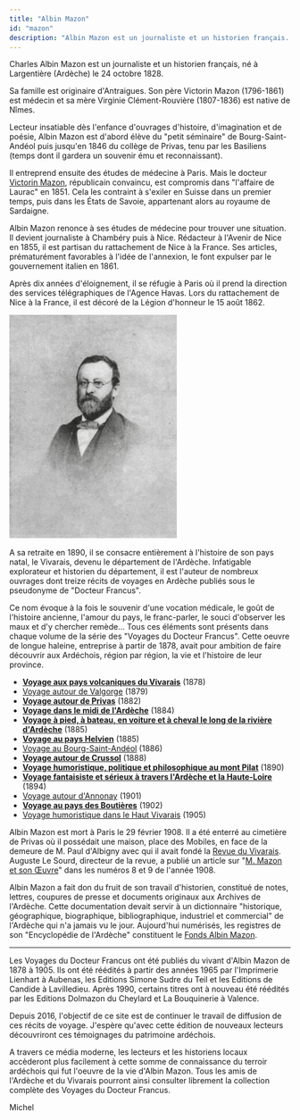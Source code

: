 ```yaml
---
title: "Albin Mazon"
id: "mazon"
description: "Albin Mazon est un journaliste et un historien français. Sous le pseudonyme de Docteur Francus, il est l'auteur de nombreux ouvrages dont des récits de voyages en Ardèche"
---
```


Charles Albin Mazon est un journaliste et un historien français, né à
Largentière (Ardèche) le 24 octobre 1828.

Sa famille est originaire d'Antraigues. Son père Victorin Mazon (1796-1861) est
médecin et sa mère Virginie Clément-Rouvière (1807-1836) est native de Nîmes.

Lecteur insatiable dès l'enfance d'ouvrages d'histoire, d'imagination et de
poésie, Albin Mazon est d'abord élève du "petit séminaire" de Bourg-Saint-Andéol
puis jusqu'en 1846 du collège de Privas, tenu par les Basiliens (temps dont il
gardera un souvenir ému et reconnaissant).

Il entreprend ensuite des études de médecine à Paris. Mais le docteur [Victorin
Mazon](https://1851.fr/hommes/mazon/), républicain convaincu, est compromis dans
"l'affaire de Laurac" en 1851. Cela les contraint à s'exiler en Suisse dans un
premier temps, puis dans les États de Savoie, appartenant alors au royaume de
Sardaigne.

Albin Mazon renonce à ses études de médecine pour trouver une situation. Il
devient journaliste à Chambéry puis à Nice. Rédacteur à l'Avenir de Nice en
1855, il est partisan du rattachement de Nice à la France. Ses articles,
prématurément favorables à l'idée de l'annexion, le font expulser par le
gouvernement italien en 1861.

Après dix années d'éloignement, il se réfugie à Paris où il prend la direction
des services télégraphiques de l'Agence Havas. Lors du rattachement de Nice à la
France, il est décoré de la Légion d'honneur le 15 août 1862.

<div class="centre">

![Charles Albin Mazon](./images/docteur-francus.jpg)

</div>

A sa retraite en 1890, il se consacre entièrement à l'histoire de son pays
natal, le Vivarais, devenu le département de l'Ardèche. Infatigable explorateur
et historien du département, il est l'auteur de nombreux ouvrages dont treize
récits de voyages en Ardèche publiés sous le pseudonyme de "Docteur Francus".

Ce nom évoque à la fois le souvenir d'une vocation médicale, le goût de
l'histoire ancienne, l'amour du pays, le franc-parler, le souci d'observer les
maux et d'y chercher remède... Tous ces éléments sont présents dans chaque
volume de la série des "<span class='strong'>Voyages du Docteur Francus</span>".
Cette oeuvre de longue haleine, entreprise à partir de 1878, avait pour ambition
de faire découvrir aux Ardéchois, région par région, la vie et l'histoire de
leur province.

* [__Voyage aux pays volcaniques du Vivarais__](./vivarais/) (1878)
* [Voyage autour de Valgorge](./valgorge/) (1879)
* [__Voyage autour de Privas__](./privas/) (1882)
* [__Voyage dans le midi de l'Ardèche__](./midi-ardeche/) (1884)
* [__Voyage à pied, à bateau, en voiture et à cheval le long de la rivière d'Ardèche__](./riviere-ardeche/) (1885)
* [__Voyage au pays Helvien__](./helvien/) (1885)
* [Voyage au Bourg-Saint-Andéol](./bourg-st-andeol/) (1886)
* [__Voyage autour de Crussol__](./crussol/) (1888)
* [__Voyage humoristique, politique et philosophique au mont Pilat__](./pilat/) (1890)
* [__Voyage fantaisiste et sérieux à travers l'Ardèche et la Haute-Loire__](./haute-loire/) (1894)
* [Voyage autour d'Annonay](./annonay/) (1901)
* [__Voyage au pays des Boutières__](./boutieres/) (1902)
* [Voyage humoristique dans le Haut Vivarais](./haut-vivarais) (1905)

Albin Mazon est mort à Paris le 29 février 1908. Il a été enterré au cimetière
de Privas où il possédait une maison, place des Mobiles, en face de la demeure
de M. Paul d'Albigny avec qui il avait fondé la
[Revue du Vivarais](http://www.revueduvivarais.fr/). Auguste Le Sourd, directeur
de la revue, a publié un article sur "[M. Mazon et son Œuvre](./albin-mazon.html)"
dans les numéros 8 et 9 de l'année 1908.

Albin Mazon a fait don du fruit de son travail d'historien, constitué de notes,
lettres, coupures de presse et documents originaux aux Archives de l'Ardèche.
Cette documentation devait servir à un dictionnaire "historique, géographique,
biographique, bibliographique, industriel et commercial" de l'Ardèche qui n'a
jamais vu le jour. Aujourd'hui numérisés, les registres de son "Encyclopédie de
l'Ardèche" constituent le [Fonds Albin Mazon](https://archives.ardeche.fr/n/fonds-mazon/n:103).

<hr class="basic">

Les Voyages du Docteur Francus ont été publiés du vivant d'Albin Mazon de 1878 à
1905. Ils ont été réédités à partir des années 1965  par l'Imprimerie Lienhart à
Aubenas, les Editions Simone Sudre du Teil et les Editions de Candide à
Lavilledieu. Après 1990, certains titres ont à nouveau été réédités par les
Editions Dolmazon du Cheylard et La Bouquinerie à Valence.

Depuis 2016, l'objectif de ce site est de continuer le travail de diffusion de
ces récits de voyage. J'espère qu'avec cette édition de nouveaux lecteurs
découvriront ces témoignages du patrimoine ardéchois.

A travers ce média moderne, les lecteurs et les historiens locaux accèderont
plus facilement à cette somme de connaissance du terroir ardéchois qui fut
l'oeuvre de la vie d'Albin Mazon. Tous les amis de l'Ardèche et du Vivarais
pourront ainsi consulter librement la collection complète des Voyages du Docteur
Francus.

<div class="end">

<span title="michelc at gmail">Michel</span>

</div>
